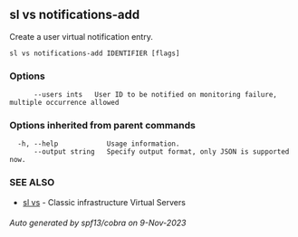 ## sl vs notifications-add

Create a user virtual notification entry.

```
sl vs notifications-add IDENTIFIER [flags]
```

### Options

```
      --users ints   User ID to be notified on monitoring failure, multiple occurrence allowed
```

### Options inherited from parent commands

```
  -h, --help            Usage information.
      --output string   Specify output format, only JSON is supported now.
```

### SEE ALSO

* [sl vs](sl_vs.md)	 - Classic infrastructure Virtual Servers

###### Auto generated by spf13/cobra on 9-Nov-2023
